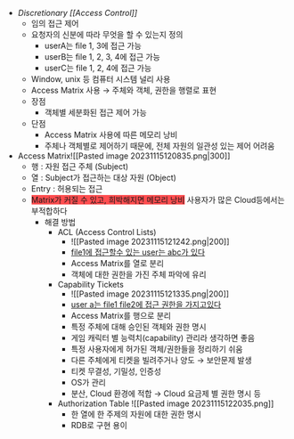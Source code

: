 - *Discretionary [[Access Control]]*
	- 임의 접근 제어
	- 요청자의 신분에 따라 무엇을 할 수 있는지 정의
		- userA는 file 1, 3에 접근 가능
		- userB는 file 1, 2, 3, 4에 접근 가능
		- userC는 file 1, 2, 4에 접근 가능
	- Window, unix 등 컴퓨터 시스템 널리 사용
	- Access Matrix 사용 → 주체와 객체, 권한을 행렬로 표현
	- 장점
		- 객체별 세분화된 접근 제어 가능
	- 단점
		- Access Matrix 사용에 따른 메모리 낭비
		- 주체나 객체별로 제어하기 때문에, 전체 자원의 일관성 있는 제어 어려움
- Access Matrix![[Pasted image 20231115120835.png|300]]
	- 행 : 자원 접근 주체 (Subject)
	- 열 : Subject가 접근하는 대상 자원 (Object)
	- Entry : 허용되는 접근
	- <span style="background:#ff4d4f">Matrix가 커질 수 있고, 희박해지면 메모리 낭비</span>
	  사용자가 많은 Cloud등에서는 부적합하다 
	  - 해결 방법 
		  - ACL (Access Control Lists)
			  - ![[Pasted image 20231115121242.png|200]]
			  - <u> file1에 접근할수 있는 user는 abc가 있다</u>
			  - Access Matrix를 열로 분리
			  - 객체에 대한 권한을 가진 주체 파악에 유리
		  - Capability Tickets
			  - ![[Pasted image 20231115121335.png|200]]
			  - <u>user a는 file1 file2에 접근 권한을 가지고있다</u>
			  - Access Matrix를 행으로 분리
			  - 특정 주체에 대해 승인된 객체와 권한 명시
			  - 게임 캐릭터 별 능력치(capability) 관리라 생각하면 좋음
			  - 특정 사용자에게 허가된 객체/권한들을 정리하기 쉬움
			  - 다른 주체에게 티켓을 빌려주거나 양도 → 보안문제 발생
			  - 티켓 무결성, 기밀성, 인증성
			  - OS가 관리
			  - 분산, Cloud 환경에 적합 → Cloud 요금제 별 권한 명시 등
		- Authorization Table
		![[Pasted image 20231115122035.png]]
			- 한 열에 한 주제의 자원에 대한 권한 명시
			- RDB로 구현 용이
	
